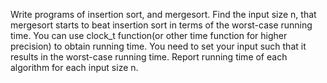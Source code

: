 Write programs of insertion sort, and mergesort. Find the input size n, that mergesort starts to beat insertion sort in terms of the worst-case running time. You can use clock_t function(or other time function for higher precision) to obtain running time. You need to set your input such that it results in the worst-case running time. Report running time of each algorithm for each input size n. 

